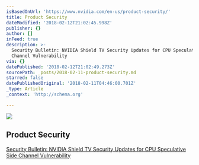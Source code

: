 ```yaml
---
isBasedOnUrl: 'https://www.nvidia.com/en-us/product-security/'
title: Product Security
dateModified: '2018-02-12T21:02:45.998Z'
publisher: {}
author: []
inFeed: true
description: >-
  Security Bulletin: NVIDIA Shield TV Security Updates for CPU Speculative Side
  Channel Vulnerability
via: {}
datePublished: '2018-02-12T21:02:49.273Z'
sourcePath: _posts/2018-02-11-product-security.md
starred: false
datePublishedOriginal: '2018-02-11T04:46:00.701Z'
_type: Article
_context: 'http://schema.org'

---
```

<article style=""><img src="https://imgflo.herokuapp.com/graph/2b2431f8e7ba7b0/24d2092df3bb32b96c110e12fc91fab6/noop.png?input=https%3A%2F%2Fwww.nvidia.com%2Fcontent%2Fdam%2Fen-zz%2FSolutions%2Fnavigation%2Fcuda.png" /><h1>Product Security</h1></article>

[Security Bulletin: NVIDIA Shield TV Security Updates for CPU Speculative Side Channel Vulnerability][0]

[0]: http://nvidia.custhelp.com/app/answers/detail/a_id/4613